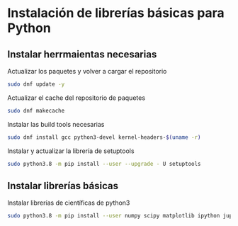 # Instalación de librerías básicas para Python

## Instalar herrmaientas necesarias

Actualizar los paquetes y volver a cargar el repositorio
```sh
sudo dnf update -y 
```
Actualizar el cache del repositorio de paquetes 
```sh
sudo dnf makecache
```
Instalar las build tools necesarias

```sh
sudo dnf install gcc python3-devel kernel-headers-$(uname -r)
```
Instalar y actualizar la librería de setuptools
```sh
sudo python3.8 -m pip install --user --upgrade - U setuptools
```


## Instalar librerías básicas


Instalar librerías de científicas de python3
```sh
sudo python3.8 -m pip install --user numpy scipy matplotlib ipython jupyter pandas sympy
```
